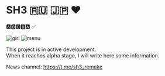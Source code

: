 # SH3 🇷🇺 🇯🇵 ❤️

🅰🅱🅾🅱🅰 ✅

![girl](./doc/girl.jpg) ![menu](./doc/menu.jpg)


This project is in active development.  
When it reaches alpha stage, I will write here some information.

News channel: https://t.me/sh3_remake
